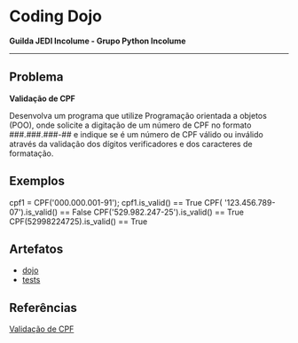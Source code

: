 # Coding Dojo

**Guilda JEDI Incolume - Grupo Python Incolume**

---

## Problema

**Validação de CPF**


Desenvolva um programa que utilize Programação orientada a objetos (POO), onde solicite a digitação de um
número de CPF no formato ###.###.###-## e indique se é um número de CPF válido ou
inválido através da validação dos dígitos verificadores e dos caracteres de formatação.


## Exemplos

cpf1 = CPF('000.000.001-91'); cpf1.is_valid() == True
CPF( '123.456.789-07').is_valid() == False
CPF('529.982.247-25').is_valid() == True
CPF(52998224725).is_valid() == True


## Artefatos

- [dojo](./__init__.py)
- [tests](./test_20240505.py)

## Referências

[Validação de CPF](../dojo20240502/README.md)
